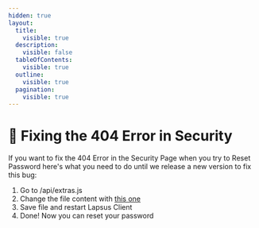 ```yaml
---
hidden: true
layout:
  title:
    visible: true
  description:
    visible: false
  tableOfContents:
    visible: true
  outline:
    visible: true
  pagination:
    visible: true
---
```


# 🔨 Fixing the 404 Error in Security

If you want to fix the 404 Error in the Security Page when you try to Reset Password here's what you need to do until we release a new version to fix this bug:



1. Go to /api/extras.js
2. Change the file content with [this one](https://raw.githubusercontent.com/ManucrackYT/LapsusClient/139043e81f2e14f6ad929135a0dbe46fcfd2a4be/api/extras.js)
3. Save file and restart Lapsus Client
4. Done! Now you can reset your password
